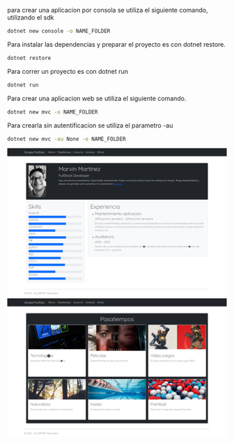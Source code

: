 para crear una aplicacion por consola se utiliza el siguiente comando, utilizando el sdk
```bash
dotnet new console -o NAME_FOLDER
```

Para instalar las dependencias y preparar el proyecto es con dotnet restore.
```bash
dotnet restore
```

Para correr un proyecto es con dotnet run
```bash
dotnet run
```

Para crear una aplicacion web se utiliza el siguiente comando.
```bash
dotnet new mvc -o NAME_FOLDER
```

Para crearla sin autentificacion se utiliza el parametro -au
```bash
dotnet new mvc -au None -o NAME_FOLDER
```
![Portfolio](./Port.png)
![Pasatiempos](./Pasatiempos.png)
